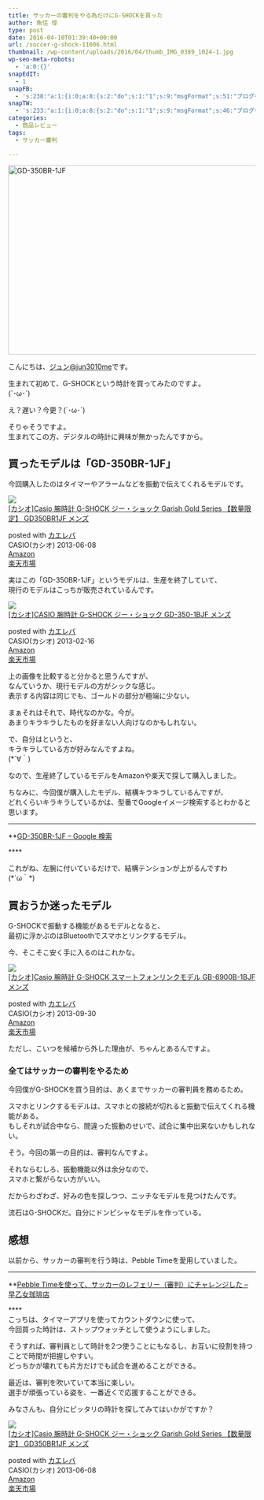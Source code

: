 ```yaml
---
title: サッカーの審判をやる為だけにG-SHOCKを買った
author: 魚住 惇
type: post
date: 2016-04-10T01:39:40+00:00
url: /soccer-g-shock-11606.html
thumbnail: /wp-content/uploads/2016/04/thumb_IMG_0389_1024-1.jpg
wp-seo-meta-robots:
  - 'a:0:{}'
snapEdIT:
  - 1
snapFB:
  - 's:238:"a:1:{i:0;a:8:{s:2:"do";s:1:"1";s:9:"msgFormat";s:51:"ブログを更新しました！%TITLE% %SITENAME%";s:8:"postType";s:1:"A";s:9:"isAutoImg";s:1:"A";s:8:"imgToUse";s:0:"";s:9:"isAutoURL";s:1:"A";s:8:"urlToUse";s:0:"";s:4:"doFB";i:0;}}";'
snapTW:
  - 's:233:"a:1:{i:0;a:8:{s:2:"do";s:1:"1";s:9:"msgFormat";s:46:"ブログを更新しました: %TITLE%  %URL%";s:8:"attchImg";s:1:"1";s:9:"isAutoImg";s:1:"A";s:8:"imgToUse";s:0:"";s:9:"isAutoURL";s:1:"A";s:8:"urlToUse";s:0:"";s:4:"doTW";i:0;}}";'
categories:
  - 商品レビュー
tags:
  - サッカー審判

---
```

<img decoding="async" loading="lazy" src="/wp-content/uploads/2016/04/thumb_IMG_0389_1024-1.jpg" alt="GD-350BR-1JF" title="thumb_IMG_0389_1024.jpg" width="512" height="384" border="0" /><!--more-->

こんにちは、[ジュン@jun3010me][1]です。

生まれて初めて、G-SHOCKという時計を買ってみたのですよ。  
(\`･ω･´)

え？遅い？今更？(´･ω･\`)

そりゃそうですよ。  
生まれてこの方、デジタルの時計に興味が無かったんですから。

## 買ったモデルは「GD-350BR-1JF」

今回購入したのはタイマーやアラームなどを振動で伝えてくれるモデルです。

<div class="kaerebalink-box">
  <div class="kaerebalink-image">
    <a href="http://www.amazon.co.jp/exec/obidos/ASIN/B00CSGMRPA/jn050191-22/ref=nosim/" target="_blank" rel="noopener noreferrer"><img decoding="async" src="http://ecx.images-amazon.com/images/I/51kHJx%2BYc6L._SL160_.jpg" style="border: none;" /></a>
  </div>
  <div class="kaerebalink-info">
    <div class="kaerebalink-name">
      <a href="http://www.amazon.co.jp/exec/obidos/ASIN/B00CSGMRPA/jn050191-22/ref=nosim/" target="_blank" rel="noopener noreferrer">[カシオ]Casio 腕時計 G-SHOCK ジー・ショック Garish Gold Series 【数量限定】 GD350BR1JF メンズ</a></p>
      <div class="kaerebalink-powered-date">
        posted with <a href="http://kaereba.com" rel="nofollow noopener noreferrer" target="_blank">カエレバ</a>
      </div>
    </div>
    <div class="kaerebalink-detail">
      CASIO(カシオ) 2013-06-08
    </div>
    <div class="kaerebalink-link1">
      <div class="shoplinkamazon">
        <a href="http://www.amazon.co.jp/gp/search?keywords=GD-350BR-1JF&__mk_ja_JP=%83J%83%5E%83J%83i&tag=jn050191-22" target="_blank" rel="noopener noreferrer">Amazon</a>
      </div>
      <div class="shoplinkrakuten">
        <a href="http://hb.afl.rakuten.co.jp/hgc/13c945af.7f4d37c0.13c945b0.d426235d/?pc=http%3A%2F%2Fsearch.rakuten.co.jp%2Fsearch%2Fmall%2FGD-350BR-1JF%2F-%2Ff.1-p.1-s.1-sf.0-st.A-v.2%3Fx%3D0%26scid%3Daf_ich_link_urltxt%26m%3Dhttp%3A%2F%2Fm.rakuten.co.jp%2F" target="_blank" rel="noopener noreferrer">楽天市場</a>
      </div>
    </div>
  </div>
  <div class="booklink-footer" style="clear: left">
  </div>
</div>

実はこの「GD-350BR-1JF」というモデルは、生産を終了していて、  
現行のモデルはこっちが販売されているんです。

<div class="kaerebalink-box">
  <div class="kaerebalink-image">
    <a href="http://www.amazon.co.jp/exec/obidos/ASIN/B00B2IT1NQ/jn050191-22/ref=nosim/" target="_blank" rel="noopener noreferrer"><img decoding="async" src="http://ecx.images-amazon.com/images/I/41LJszLyl%2BL._SL160_.jpg" style="border: none;" /></a>
  </div>
  <div class="kaerebalink-info">
    <div class="kaerebalink-name">
      <a href="http://www.amazon.co.jp/exec/obidos/ASIN/B00B2IT1NQ/jn050191-22/ref=nosim/" target="_blank" rel="noopener noreferrer">[カシオ]CASIO 腕時計 G-SHOCK ジー・ショック GD-350-1BJF メンズ</a></p>
      <div class="kaerebalink-powered-date">
        posted with <a href="http://kaereba.com" rel="nofollow noopener noreferrer" target="_blank">カエレバ</a>
      </div>
    </div>
    <div class="kaerebalink-detail">
      CASIO(カシオ) 2013-02-16
    </div>
    <div class="kaerebalink-link1">
      <div class="shoplinkamazon">
        <a href="http://www.amazon.co.jp/gp/search?keywords=GD-350-1BJF&__mk_ja_JP=%83J%83%5E%83J%83i&tag=jn050191-22" target="_blank" rel="noopener noreferrer">Amazon</a>
      </div>
      <div class="shoplinkrakuten">
        <a href="http://hb.afl.rakuten.co.jp/hgc/13c945af.7f4d37c0.13c945b0.d426235d/?pc=http%3A%2F%2Fsearch.rakuten.co.jp%2Fsearch%2Fmall%2FGD-350-1BJF%2F-%2Ff.1-p.1-s.1-sf.0-st.A-v.2%3Fx%3D0%26scid%3Daf_ich_link_urltxt%26m%3Dhttp%3A%2F%2Fm.rakuten.co.jp%2F" target="_blank" rel="noopener noreferrer">楽天市場</a>
      </div>
    </div>
  </div>
  <div class="booklink-footer" style="clear: left">
  </div>
</div>

上の画像を比較すると分かると思うんですが、  
なんていうか、現行モデルの方がシックな感じ。  
表示する内容は同じでも、ゴールドの部分が極端に少ない。

まぁそれはそれで、時代なのかな。今が。  
あまりキラキラしたものを好まない人向けなのかもしれない。

で、自分はというと、  
<span class="b">キラキラしている方が好み</span>なんですよね。  
(*´∀｀)

なので、生産終了しているモデルをAmazonや楽天で探して購入しました。

ちなみに、今回僕が購入したモデル、結構キラキラしているんですが、  
どれくらいキラキラしているかは、型番でGoogleイメージ検索するとわかると思います。  
****

**<a href="https://www.google.co.jp/search?q=GD-350BR-1JF&num=100&safe=off&hl=ja&source=lnms&tbm=isch&sa=X&ved=0ahUKEwjV86XP9YLMAhVkIKYKHe0fCm8Q_AUIBygB" target="_blank" rel="noopener noreferrer">GD-350BR-1JF &#8211; Google 検索</a></p> 

</b>****

これがね、左腕に付いているだけで、結構テンションが上がるんですわ  
(\*´ω｀\*)

## 買おうか迷ったモデル

G-SHOCKで振動する機能があるモデルとなると、  
最初に浮かぶのはBluetoothでスマホとリンクするモデル。

今、そこそこ安く手に入るのはこれかな。

<div class="kaerebalink-box">
  <div class="kaerebalink-image">
    <a href="http://www.amazon.co.jp/exec/obidos/ASIN/B00EPXRRJU/jn050191-22/ref=nosim/" target="_blank" rel="noopener noreferrer"><img decoding="async" src="http://ecx.images-amazon.com/images/I/51f9UezvSSL._SL160_.jpg" style="border: none;" /></a>
  </div>
  <div class="kaerebalink-info">
    <div class="kaerebalink-name">
      <a href="http://www.amazon.co.jp/exec/obidos/ASIN/B00EPXRRJU/jn050191-22/ref=nosim/" target="_blank" rel="noopener noreferrer">[カシオ]Casio 腕時計 G-SHOCK スマートフォンリンクモデル GB-6900B-1BJF メンズ</a></p>
      <div class="kaerebalink-powered-date">
        posted with <a href="http://kaereba.com" rel="nofollow noopener noreferrer" target="_blank">カエレバ</a>
      </div>
    </div>
    <div class="kaerebalink-detail">
      CASIO(カシオ) 2013-09-30
    </div>
    <div class="kaerebalink-link1">
      <div class="shoplinkamazon">
        <a href="http://www.amazon.co.jp/gp/search?keywords=GB-6900B-1BJF&__mk_ja_JP=%83J%83%5E%83J%83i&tag=jn050191-22" target="_blank" rel="noopener noreferrer">Amazon</a>
      </div>
      <div class="shoplinkrakuten">
        <a href="http://hb.afl.rakuten.co.jp/hgc/13c945af.7f4d37c0.13c945b0.d426235d/?pc=http%3A%2F%2Fsearch.rakuten.co.jp%2Fsearch%2Fmall%2FGB-6900B-1BJF%2F-%2Ff.1-p.1-s.1-sf.0-st.A-v.2%3Fx%3D0%26scid%3Daf_ich_link_urltxt%26m%3Dhttp%3A%2F%2Fm.rakuten.co.jp%2F" target="_blank" rel="noopener noreferrer">楽天市場</a>
      </div>
    </div>
  </div>
  <div class="booklink-footer" style="clear: left">
  </div>
</div>

ただし、こいつを候補から外した理由が、ちゃんとあるんですよ。

### 全てはサッカーの審判をやるため

今回僕がG-SHOCKを買う目的は、あくまでサッカーの審判員を務めるため。

スマホとリンクするモデルは、スマホとの接続が切れると振動で伝えてくれる機能がある。  
もしそれが試合中なら、間違った振動のせいで、試合に集中出来ないかもしれない。

そう。今回の第一の目的は、審判なんですよ。

それならむしろ、振動機能以外は余分なので、  
スマホと繋がらない方がいい。

だからわざわざ、好みの色を探しつつ、ニッチなモデルを見つけたんです。

流石はG-SHOCKだ。自分にドンピシャなモデルを作っている。

## 感想

以前から、サッカーの審判を行う時は、Pebble Timeを愛用していました。

****

**<a href="http://192.168.11.200:8000/pebbletime-soccer-referee-11120.html" target="_blank" rel="noopener noreferrer">Pebble Timeを使って、サッカーのレフェリー（審判）にチャレンジした – 早乙女珈琲店</a></p> 

</b>****  
こっちは、タイマーアプリを使ってカウントダウンに使って、  
今回買った時計は、ストップウォッチとして使うようにしました。

そうすれば、審判員として時計を2つ使うことにもなるし、お互いに役割を持つことで時間が把握しやすい。  
どっちかが壊れても片方だけでも試合を進めることができる。

最近は、審判を吹いていて本当に楽しい。  
選手が頑張っている姿を、一番近くで応援することができる。

みなさんも、自分にピッタリの時計を探してみてはいかがですか？

<div class="kaerebalink-box">
  <div class="kaerebalink-image">
    <a href="http://www.amazon.co.jp/exec/obidos/ASIN/B00CSGMRPA/jn050191-22/ref=nosim/" target="_blank" rel="noopener noreferrer"><img decoding="async" src="http://ecx.images-amazon.com/images/I/51kHJx%2BYc6L._SL160_.jpg" style="border: none;" /></a>
  </div>
  <div class="kaerebalink-info">
    <div class="kaerebalink-name">
      <a href="http://www.amazon.co.jp/exec/obidos/ASIN/B00CSGMRPA/jn050191-22/ref=nosim/" target="_blank" rel="noopener noreferrer">[カシオ]Casio 腕時計 G-SHOCK ジー・ショック Garish Gold Series 【数量限定】 GD350BR1JF メンズ</a></p>
      <div class="kaerebalink-powered-date">
        posted with <a href="http://kaereba.com" rel="nofollow noopener noreferrer" target="_blank">カエレバ</a>
      </div>
    </div>
    <div class="kaerebalink-detail">
      CASIO(カシオ) 2013-06-08
    </div>
    <div class="kaerebalink-link1">
      <div class="shoplinkamazon">
        <a href="http://www.amazon.co.jp/gp/search?keywords=GD-350BR-1JF&__mk_ja_JP=%83J%83%5E%83J%83i&tag=jn050191-22" target="_blank" rel="noopener noreferrer">Amazon</a>
      </div>
      <div class="shoplinkrakuten">
        <a href="http://hb.afl.rakuten.co.jp/hgc/13c945af.7f4d37c0.13c945b0.d426235d/?pc=http%3A%2F%2Fsearch.rakuten.co.jp%2Fsearch%2Fmall%2FGD-350BR-1JF%2F-%2Ff.1-p.1-s.1-sf.0-st.A-v.2%3Fx%3D0%26scid%3Daf_ich_link_urltxt%26m%3Dhttp%3A%2F%2Fm.rakuten.co.jp%2F" target="_blank" rel="noopener noreferrer">楽天市場</a>
      </div>
    </div>
  </div>
  <div class="booklink-footer" style="clear: left">
  </div>
</div>

 [1]: https://twitter.com/jun3010me
